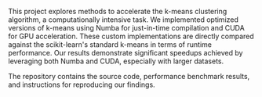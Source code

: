 This project explores methods to accelerate the k-means clustering algorithm, a computationally intensive task. We implemented optimized versions of k-means using Numba for just-in-time compilation and CUDA for GPU acceleration. These custom implementations are directly compared against the scikit-learn's standard k-means in terms of runtime performance. Our results demonstrate significant speedups achieved by leveraging both Numba and CUDA, especially with larger datasets.

The repository contains the source code, performance benchmark results, and instructions for reproducing our findings.
